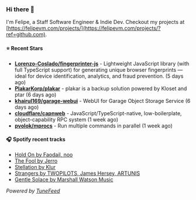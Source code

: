 ### Hi there 👋

I'm Felipe, a Staff Software Engineer & Indie Dev. Checkout my projects at [https://felipevm.com/projects/](https://felipevm.com/projects/?ref=github.com).

#### ⭐ Recent Stars
- **[Lorenzo-Coslado/fingerprinter-js](https://github.com/Lorenzo-Coslado/fingerprinter-js)** - Lightweight JavaScript library (with full TypeScript support) for generating unique browser fingerprints — ideal for device identification, analytics, and fraud prevention. (5 days ago)
- **[PlakarKorp/plakar](https://github.com/PlakarKorp/plakar)** - plakar is a backup solution powered by Kloset and ptar (6 days ago)
- **[khairul169/garage-webui](https://github.com/khairul169/garage-webui)** - WebUI for Garage Object Storage Service (6 days ago)
- **[cloudflare/capnweb](https://github.com/cloudflare/capnweb)** - JavaScript/TypeScript-native, low-boilerplate, object-capability RPC system (1 week ago)
- **[pvolok/mprocs](https://github.com/pvolok/mprocs)** - Run multiple commands in parallel (1 week ago)

#### 🎧 Spotify recent tracks
- [Hold On by Faodail, noo](https://open.spotify.com/track/4IcDzpQy7x2afUtUeICOhv)
- [The Fool by Jerro](https://open.spotify.com/track/4lWZp94yvNRHC8H2z2FePw)
- [Stellation by Klur](https://open.spotify.com/track/2FJdNaapk5ZFaNeKJG0dcu)
- [Strangers by TWOPILOTS, James Hersey, ARTUNIS](https://open.spotify.com/track/5FZ3F8RDenKwUHvAfcdGjS)
- [Gentle Solace by Marshall Watson Music](https://open.spotify.com/track/7mvZMpWkAvNtSdyR0SGxMN)

_Powered by [TuneFeed](https://tunefeed.app?ref=github.com)_
